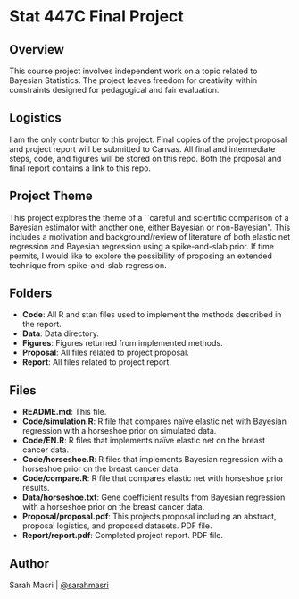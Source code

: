 # Stat 447C Final Project

## Overview
This course project involves independent work on a topic related to Bayesian Statistics. The project leaves freedom for creativity within constraints designed for pedagogical and fair evaluation.

## Logistics
I am the only contributor to this project. Final copies of the project proposal and project report will be submitted to Canvas. All final and intermediate steps, code, and figures will be stored on this repo. Both the proposal and final report contains a link to this repo.

## Project Theme

This project explores the theme of a ``careful and scientific comparison of a Bayesian estimator with another one, either Bayesian or non-Bayesian". This includes a motivation and background/review of literature of both elastic net regression and Bayesian regression using a spike-and-slab prior. If time permits, I would like to explore the possibility of proposing an extended technique from spike-and-slab regression. 

## Folders
- **Code**: All R and stan files used to implement the methods described in the report.
- **Data**: Data directory.
- **Figures**: Figures returned from implemented methods. 
- **Proposal**: All files related to project proposal.
- **Report**: All files related to project report.

## Files
- **README.md**: This file.
- **Code/simulation.R**: R file that compares naïve elastic net with Bayesian regression with a horseshoe prior on simulated data.
- **Code/EN.R**: R files that implements naïve elastic net on the breast cancer data. 
- **Code/horseshoe.R**:  R files that implements Bayesian regression with a horseshoe prior on the breast cancer data. 
- **Code/compare.R**: R file that compares elastic net with horseshoe prior results.
- **Data/horseshoe.txt**: Gene coefficient results from Bayesian regression with a horseshoe prior on the breast cancer data.
- **Proposal/proposal.pdf**: This projects proposal including an abstract, proposal logistics, and proposed datasets. PDF file.
- **Report/report.pdf**: Completed project report. PDF file. 

## Author
Sarah Masri | [@sarahmasri](https://github.com/sarahmasri)
